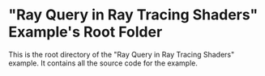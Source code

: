 # "Ray Query in Ray Tracing Shaders" Example's Root Folder

This is the root directory of the "Ray Query in Ray Tracing Shaders" example. It contains all the source code for the example. 
